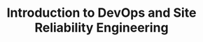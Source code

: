---
id: ""
type: "learning-path"
title: "Introduction to DevOps and Site Reliability Engineering"
description: "Learn how to start transforming your organization using the principles and practices of DevOps."
weight: 4
banner: "images/sre-k8s.svg"
tags: ["devops", "SRE", "site-reliability-engineering", "kubernetes", "CI/CD", "cloud", "IAC"]
category: "SRE"
level: "intermediate"
---